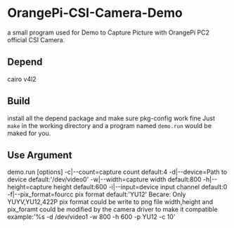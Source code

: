 # OrangePi-CSI-Camera-Demo
a small program used for Demo to Capture Picture with OrangePi PC2 official CSI Camera.

Depend
-----
cairo v4l2

Build
-----
install all the depend package and make sure pkg-config work fine
Just `make` in the working directory and a program named `demo.run` would be maked for you.

Use Argument
-----
demo.run [options]
	-c|--count=capture count	default:4
	-d|--device=Path to device	default:'/dev/video0'
	-w|--width=capture width	default:800
	-h|--height=capture height	default:600
	-i|--input=device input channel	default:0
	-f|--pix_format=fourcc pix format	default:'YU12'
Becare:
	Only YUYV,YU12,422P pix format could be write to png file
	width,height and pix_foramt could be modified by the camera driver to make it compatible
	example:'%s -d /dev/video1 -w 800 -h 600 -p YU12 -c 10'

